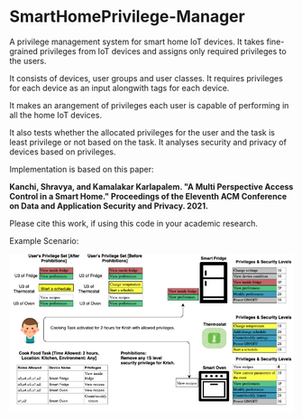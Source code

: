# SmartHomePrivilege-Manager
A privilege management system for smart home IoT devices. It takes fine-grained privileges from IoT devices and assigns only required privileges to the users.

It consists of devices, user groups and user classes. 
It requires privileges for each device as an input alongwith tags for each device.

It makes an arangement of privileges each user is capable of performing in all the home IoT devices.

It also tests whether the allocated privileges for the user and the task is least privilege or not based on the task.
It analyses security and privacy of devices based on privileges.

Implementation is based on this paper:

**Kanchi, Shravya, and Kamalakar Karlapalem. "A Multi Perspective Access Control in a Smart Home." Proceedings of the Eleventh ACM Conference on Data and Application Security and Privacy. 2021.**

Please cite this work, if using this code in your academic research. 

Example Scenario:

![A Kid User Krish requests for Cook Food task](https://github.com/shrave/SmartHomePrivilege-Manager/blob/master/Task-Krish.png)

